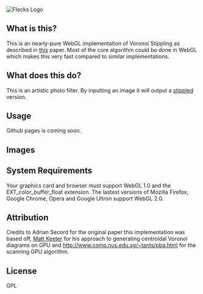 ![Flecks Logo](https://cloud.githubusercontent.com/assets/4493022/22388211/42902c4a-e494-11e6-864a-dcdc03932f7a.png)

## What is this?
This is an nearly-pure WebGL implementation of Voronoi Stippling as described in [this](https://www.cs.ubc.ca/labs/imager/tr/2002/secord2002b/secord.2002b.pdf) paper.
Most of the core algorithm could be done in WebGL which makes this very fast compared to similar implementations.

## What does this do?
This is an artistic photo filter.  By inputting an image it will output a [stippled](https://en.wikipedia.org/wiki/Stippling) version.

## Usage

Github pages is coming soon.
## Images

## System Requirements

Your graphics card and browser must support WebGL 1.0 and the EXT_color_buffer_float extension.  The lastest versions of Mozilla Firefox, Google Chrome, Opera and Google Ultron support WebGL 2.0.

## Attribution 

Credits to Adrian Secord for the original paper this implementation was based off, [Matt Keeter](www.mattkeeter.com) for his approach to generating centroidal Voronoi diagrams on GPU and http://www.comp.nus.edu.sg/~tants/pba.html for the scanning GPU algorithm.

## License 

GPL

